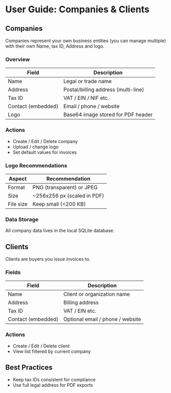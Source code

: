# User Guide: Companies & Clients

## Companies

Companies represent your own business entities (you can manage multiple) with their own Name, tax ID, Address and logo.

### Overview

| Field | Description |
|-------|-------------|
| Name | Legal or trade name |
| Address | Postal/billing address (multi-line) |
| Tax ID | VAT / EIN / NIF etc. |
| Contact (embedded) | Email / phone / website |
| Logo | Base64 image stored for PDF header |

### Actions

- Create / Edit / Delete company
- Upload / change logo
- Set default values for invoices

### Logo Recommendations

| Aspect | Recommendation |
|--------|----------------|
| Format | PNG (transparent) or JPEG |
| Size | ~256x256 px (scaled in PDF) |
| File size | Keep small (<200 KB) |

### Data Storage

All company data lives in the local SQLite database.

## Clients

Clients are buyers you issue invoices to.

### Fields

| Field | Description |
|-------|-------------|
| Name | Client or organization name |
| Address | Billing address |
| Tax ID | VAT / EIN etc. |
| Contact (embedded) | Optional email / phone / website |

### Actions

- Create / Edit / Delete client
- View list filtered by current company

## Best Practices

- Keep tax IDs consistent for compliance
- Use full legal address for PDF exports
